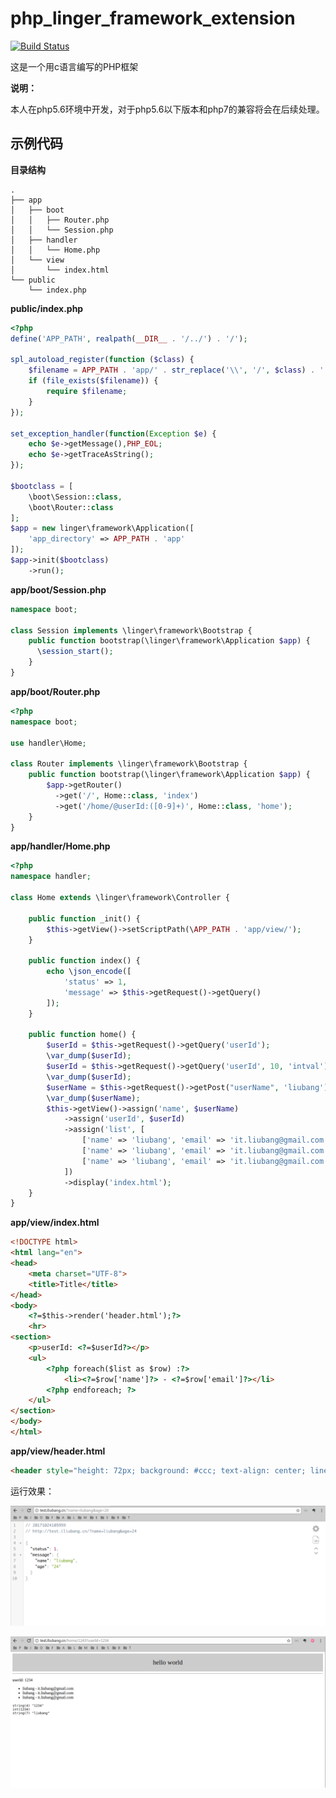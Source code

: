# php_linger_framework_extension

[![Build Status](https://travis-ci.org/iliubang/linger_framework.svg?branch=master)](https://travis-ci.org/iliubang/linger_framework)

这是一个用c语言编写的PHP框架

**说明：**

本人在php5.6环境中开发，对于php5.6以下版本和php7的兼容将会在后续处理。

## 示例代码

**目录结构**

```
.
├── app
│   ├── boot
│   │   ├── Router.php
│   │   └── Session.php
│   ├── handler
│   │   └── Home.php
│   └── view
│       └── index.html
└── public
    └── index.php
```

**public/index.php**

```php
<?php
define('APP_PATH', realpath(__DIR__ . '/../') . '/');

spl_autoload_register(function ($class) {
    $filename = APP_PATH . 'app/' . str_replace('\\', '/', $class) . '.php';
    if (file_exists($filename)) {
        require $filename;
    }
});

set_exception_handler(function(Exception $e) {
    echo $e->getMessage(),PHP_EOL;
    echo $e->getTraceAsString();
});

$bootclass = [
    \boot\Session::class,
    \boot\Router::class
];
$app = new linger\framework\Application([
    'app_directory' => APP_PATH . 'app'
]);
$app->init($bootclass)
    ->run();
```

**app/boot/Session.php**

```php
namespace boot;

class Session implements \linger\framework\Bootstrap {
    public function bootstrap(\linger\framework\Application $app) {
      \session_start();
    }
}
```

**app/boot/Router.php**

```php
<?php
namespace boot;

use handler\Home;

class Router implements \linger\framework\Bootstrap {
    public function bootstrap(\linger\framework\Application $app) {
        $app->getRouter()
          ->get('/', Home::class, 'index')
          ->get('/home/@userId:([0-9]+)', Home::class, 'home');
    }
}
```

**app/handler/Home.php**

```php
<?php
namespace handler;

class Home extends \linger\framework\Controller {

    public function _init() {
        $this->getView()->setScriptPath(\APP_PATH . 'app/view/');
    }

    public function index() {
        echo \json_encode([
            'status' => 1,
            'message' => $this->getRequest()->getQuery()
        ]);
    }

    public function home() {
        $userId = $this->getRequest()->getQuery('userId');
        \var_dump($userId);
        $userId = $this->getRequest()->getQuery('userId', 10, 'intval');
        \var_dump($userId);
        $userName = $this->getRequest()->getPost("userName", 'liubang');
        \var_dump($userName);
        $this->getView()->assign('name', $userName)
            ->assign('userId', $userId)
            ->assign('list', [
                ['name' => 'liubang', 'email' => 'it.liubang@gmail.com'],
                ['name' => 'liubang', 'email' => 'it.liubang@gmail.com'],
                ['name' => 'liubang', 'email' => 'it.liubang@gmail.com'],
            ])
            ->display('index.html');
    }
}
```


**app/view/index.html**

```html
<!DOCTYPE html>
<html lang="en">
<head>
    <meta charset="UTF-8">
    <title>Title</title>
</head>
<body>
    <?=$this->render('header.html');?>
    <hr>
<section>
    <p>userId: <?=$userId?></p>
    <ul>
        <?php foreach($list as $row) :?>
            <li><?=$row['name']?> - <?=$row['email']?></li>
        <?php endforeach; ?>
    </ul>
</section>
</body>
</html>
```

**app/view/header.html**

```html
<header style="height: 72px; background: #ccc; text-align: center; line-height: 72px; font-size: 26px;">hello world</header>
```

运行效果：

![](snapshot/1.png)

![](snapshot/2.png)

